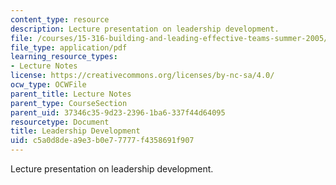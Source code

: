 ```yaml
---
content_type: resource
description: Lecture presentation on leadership development.
file: /courses/15-316-building-and-leading-effective-teams-summer-2005/c5a0d8dea9e3b0e77777f4358691f907_leader_dev.pdf
file_type: application/pdf
learning_resource_types:
- Lecture Notes
license: https://creativecommons.org/licenses/by-nc-sa/4.0/
ocw_type: OCWFile
parent_title: Lecture Notes
parent_type: CourseSection
parent_uid: 37346c35-9d23-2396-1ba6-337f44d64095
resourcetype: Document
title: Leadership Development
uid: c5a0d8de-a9e3-b0e7-7777-f4358691f907
---
```

Lecture presentation on leadership development.